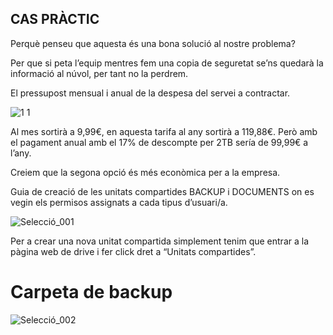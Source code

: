 ## CAS PRÀCTIC

Perquè penseu que aquesta és una bona solució al nostre problema?

Per que si peta l’equip mentres fem una copia de seguretat se’ns quedarà la informació al núvol, per tant no la perdrem. 

El pressupost mensual i anual de la despesa del servei a contractar.

![1 1](https://user-images.githubusercontent.com/114162334/191768132-6abae2ff-6929-48f6-9532-415a3fa990d8.png)

Al mes sortirà a 9,99€, en aquesta tarifa al any sortirà a 119,88€.
Però amb el pagament anual amb el 17% de descompte per 2TB sería de 99,99€ a l’any.

Creiem que la segona opció és més econòmica per a la empresa.

Guia de creació de les unitats compartides BACKUP i DOCUMENTS on es vegin els permisos assignats a cada tipus d’usuari/a.

![Selecció_001](https://user-images.githubusercontent.com/114162334/191769091-a673d72b-4c4d-4084-b370-29bffc3d9e66.png)


Per a crear una nova unitat compartida simplement tenim que entrar a la pàgina web de drive i fer click dret a “Unitats compartides”.


# Carpeta de backup


![Selecció_002](https://user-images.githubusercontent.com/114162334/191770899-34d8ad20-d574-49e5-8608-5f9cbaf8df46.png)








